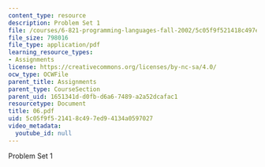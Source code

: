 ```yaml
---
content_type: resource
description: Problem Set 1
file: /courses/6-821-programming-languages-fall-2002/5c05f9f521418c497ed94134a0597027_06.pdf
file_size: 798016
file_type: application/pdf
learning_resource_types:
- Assignments
license: https://creativecommons.org/licenses/by-nc-sa/4.0/
ocw_type: OCWFile
parent_title: Assignments
parent_type: CourseSection
parent_uid: 1651341d-d0fb-d6a6-7489-a2a52dcafac1
resourcetype: Document
title: 06.pdf
uid: 5c05f9f5-2141-8c49-7ed9-4134a0597027
video_metadata:
  youtube_id: null
---
```

Problem Set 1